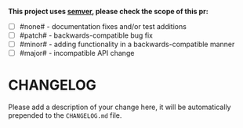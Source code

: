 **This project uses [semver](http://semver.org), please check the scope of this pr:**

- [ ] #none# - documentation fixes and/or test additions
- [ ] #patch# - backwards-compatible bug fix
- [ ] #minor# - adding functionality in a backwards-compatible manner
- [ ] #major# - incompatible API change

# CHANGELOG

Please add a description of your change here, it will be automatically prepended to the `CHANGELOG.md` file.
